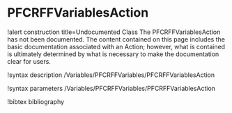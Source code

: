 <!-- MOOSE Documentation Stub: Remove this when content is added. -->

# PFCRFFVariablesAction

!alert construction title=Undocumented Class
The PFCRFFVariablesAction has not been documented. The content contained on this page
includes the basic documentation associated with an Action; however, what is contained is
ultimately determined by what is necessary to make the documentation clear for users.

!syntax description /Variables/PFCRFFVariables/PFCRFFVariablesAction

!syntax parameters /Variables/PFCRFFVariables/PFCRFFVariablesAction

!bibtex bibliography
